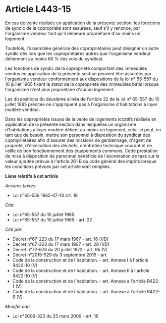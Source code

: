 # Article L443-15

En cas de vente réalisée en application de la présente section, les fonctions de syndic de la copropriété sont assurées, sauf
s'il y renonce, par l'organisme vendeur tant qu'il demeure propriétaire d'au moins un logement. 

Toutefois, l'assemblée générale des copropriétaires peut désigner un autre syndic dès lors que les copropriétaires autres que
l'organisme vendeur détiennent au moins 60 % des voix du syndicat. 

Les fonctions de syndic de la copropriété comportant des immeubles vendus en application de la présente section peuvent être
assurées par l'organisme vendeur conformément aux dispositions de la loi n° 65-557 du 10 juillet 1965 fixant le statut de la
copropriété des immeubles bâtis lorsque l'organisme n'est plus propriétaire d'aucun logement. 

Les dispositions du deuxième alinéa de l'article 22 de la loi n° 65-557 du 10 juillet 1965 précitée ne s'appliquent pas à
l'organisme d'habitations à loyer modéré vendeur. 

Dans les copropriétés issues de la vente de logements locatifs réalisée en application de la présente section dans lesquelles
un organisme d'habitations à loyer modéré détient au moins un logement, celui-ci peut, en tant que de besoin, mettre son
personnel à disposition du syndicat des copropriétaires afin d'assurer des missions de gardiennage, d'agent de propreté,
d'élimination des déchets, d'entretien technique courant et de veille de bon fonctionnement des équipements communs. Cette
prestation de mise à disposition de personnel bénéficie de l'exonération de taxe sur la valeur ajoutée prévue à l'article 261
B du code général des impôts lorsque les conditions prévues par cet article sont remplies.

**Liens relatifs à cet article**

_Anciens textes_:

  - Loi n°65-556 1965-07-10 art. 18

_Cite_:

  - Loi n°65-557 du 10 juillet 1965
  - Loi n°65-557 du 10 juillet 1965 - art. 22

_Cité par_:

  - Décret n°67-223 du 17 mars 1967 - art. 16 (VD)
  - Décret n°67-223 du 17 mars 1967 - art. 28 (VD)
  - Décret n°72-678 du 20 juillet 1972 - art. 95 (V)
  - Décret n°2019-929 du 3 septembre 2019 - art.
  - Code de la construction et de l'habitation. - art. Annexe I à l'article R422-10 (V)
  - Code de la construction et de l'habitation. - art. Annexe II à l'article R422-10 (V)
  - Code de la construction et de l'habitation. - art. Annexe à l'article R422-1 (V)
  - Code de la construction et de l'habitation. - art. Annexe à l'article R422-6 (V)

_Modifié par_:

  - Loi n°2009-323 du 25 mars 2009 - art. 16
